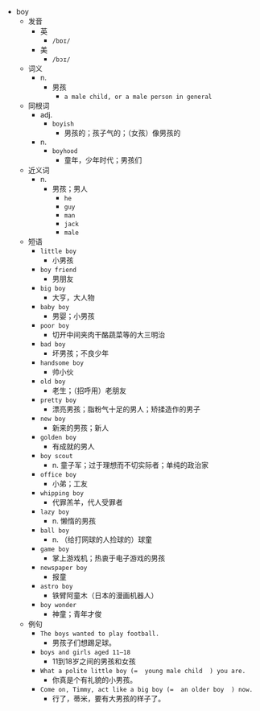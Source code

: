 - boy
  - 发音
    - 英
      - `/bɒɪ/`
    - 美
      - `/bɔɪ/`
  - 词义
    - n.
      - 男孩
        - `a male child, or a male person in general`
  - 同根词
    - adj.
      - `boyish`
        - 男孩的；孩子气的；（女孩）像男孩的
    - n.
      - `boyhood`
        - 童年，少年时代；男孩们
  - 近义词
    - n.
      - 男孩；男人
        - `he`
        - `guy`
        - `man`
        - `jack`
        - `male`
  - 短语
    - `little boy`
      - 小男孩 
    - `boy friend`
      - 男朋友 
    - `big boy`
      - 大亨，大人物 
    - `baby boy`
      - 男婴；小男孩 
    - `poor boy`
      - 切开中间夹肉干酪蔬菜等的大三明治 
    - `bad boy`
      - 坏男孩；不良少年 
    - `handsome boy`
      - 帅小伙 
    - `old boy`
      - 老生；（招呼用）老朋友 
    - `pretty boy`
      - 漂亮男孩；脂粉气十足的男人；矫揉造作的男子 
    - `new boy`
      - 新来的男孩；新人 
    - `golden boy`
      - 有成就的男人 
    - `boy scout`
      - n. 童子军；过于理想而不切实际者；单纯的政治家 
    - `office boy`
      - 小弟；工友 
    - `whipping boy`
      - 代罪羔羊，代人受罪者 
    - `lazy boy`
      - n. 懒惰的男孩 
    - `ball boy`
      - n. （给打网球的人捡球的）球童 
    - `game boy`
      - 掌上游戏机；热衷于电子游戏的男孩 
    - `newspaper boy`
      - 报童 
    - `astro boy`
      - 铁臂阿童木（日本的漫画机器人） 
    - `boy wonder`
      - 神童；青年才俊 
  - 例句
    - `The boys wanted to play football.`
      - 男孩子们想踢足球。
    - `boys and girls aged 11–18`
      - 11到18岁之间的男孩和女孩
    - `What a polite little boy (=  young male child  ) you are.`
      - 你真是个有礼貌的小男孩。
    - `Come on, Timmy, act like a big boy (=  an older boy  ) now.`
      - 行了，蒂米，要有大男孩的样子了。

